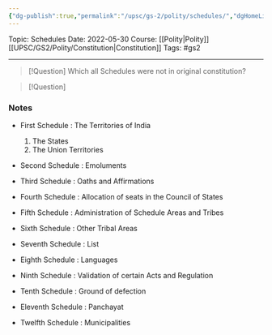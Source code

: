 ```yaml
---
{"dg-publish":true,"permalink":"/upsc/gs-2/polity/schedules/","dgHomeLink":true,"dgPassFrontmatter":false}
---
```


Topic: Schedules
Date: 2022-05-30
Course: [[Polity|Polity]] [[UPSC/GS2/Polity/Constitution|Constitution]]
Tags: #gs2

---

> [!Question] Which all Schedules were not in original constitution? 


> [!Question]

### Notes
- First Schedule : The Territories of India
	1. The States
	2. The Union Territories

- Second Schedule : Emoluments 

- Third Schedule : Oaths and Affirmations

- Fourth Schedule : Allocation of seats in the Council of States

- Fifth Schedule : Administration of Schedule Areas and Tribes

- Sixth Schedule : Other Tribal Areas

- Seventh Schedule : List 

- Eighth Schedule : Languages 

- Ninth Schedule : Validation of certain Acts and Regulation

- Tenth Schedule : Ground of defection 

- Eleventh Schedule : Panchayat

- Twelfth Schedule : Municipalities 





